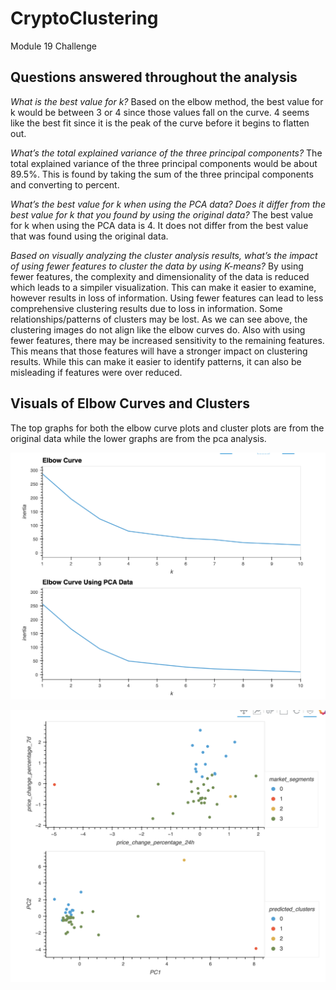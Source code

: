 # CryptoClustering
Module 19 Challenge

## Questions answered throughout the analysis

*What is the best value for k?*
Based on the elbow method, the best value for k would be between 3 or 4 since those values fall on the curve. 4 seems like the best fit since it is the peak of the curve before it begins to flatten out. 


*What’s the total explained variance of the three principal components?*
The total explained variance of the three principal components would be about 89.5%. This is found by taking the sum of the three principal components and converting to percent.


*What’s the best value for k when using the PCA data? Does it differ from the best value for k that you found by using the original data?*
The best value for k when using the PCA data is 4. It does not differ from the best value that was found using the original data.


*Based on visually analyzing the cluster analysis results, what’s the impact of using fewer features to cluster the data by using K-means?*
By using fewer features, the complexity and dimensionality of the data is reduced which leads to a simpiler visualization. This can make it easier to examine, however results in loss of information. Using fewer features can lead to less comprehensive clustering results due to loss in information. Some relationships/patterns of clusters may be lost. As we can see above, the clustering images do not align like the elbow curves do. Also with using fewer features, there may be increased sensitivity to the remaining features. This means that those features will have a stronger impact on clustering results. While this can make it easier to identify patterns, it can also be misleading if features were over reduced.


## Visuals of Elbow Curves and Clusters

The top graphs for both the elbow curve plots and cluster plots are from the original data while the lower graphs are from the pca analysis. 

![Comparison of Elbows](https://github.com/maderamel/CryptoClustering/blob/34f0196f1c2130b5d680c328332272de3ad531db/Resources/elbowComparison.png)

![Comparison of Clusters](https://github.com/maderamel/CryptoClustering/blob/34f0196f1c2130b5d680c328332272de3ad531db/Resources/clusterComparison.png)
